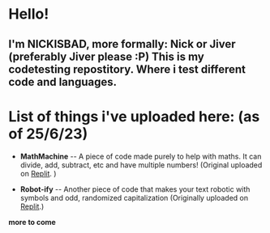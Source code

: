 # Hello!
 ## I'm NICKISBAD, more formally: Nick or Jiver (preferably Jiver please :P) This is my codetesting repostitory. Where i test different code and languages.

# List of things i've uploaded here: **(as of 25/6/23)**

* **MathMachine** -- A piece of code made purely to help with maths. It can divide, add, subtract, etc and have multiple numbers! (Original uploaded on [Replit](https://replit.com/@JiverNot/Math-Machine-20?v=1). )
 
+ **Robot-ify** -- Another piece of code that makes your text robotic with symbols and odd, randomized capitalization (Originally uploaded on [Replit](https://replit.com/@JiverNot/Robot-ify?v=1).)


**more to come**
